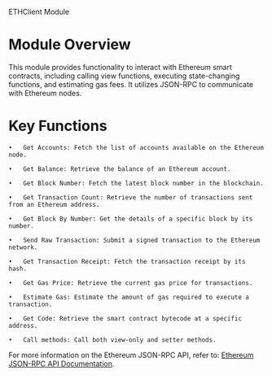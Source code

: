 ETHClient Module

# Module Overview

This module provides functionality to interact with Ethereum smart contracts, including calling view functions,
executing state-changing functions, and estimating gas fees. It utilizes JSON-RPC to communicate with Ethereum nodes.

# Key Functions

    •	Get Accounts: Fetch the list of accounts available on the Ethereum node.

    •	Get Balance: Retrieve the balance of an Ethereum account.

    •	Get Block Number: Fetch the latest block number in the blockchain.

    •	Get Transaction Count: Retrieve the number of transactions sent from an Ethereum address.

    •	Get Block By Number: Get the details of a specific block by its number.

    •	Send Raw Transaction: Submit a signed transaction to the Ethereum network.

    •	Get Transaction Receipt: Fetch the transaction receipt by its hash.

    •	Get Gas Price: Retrieve the current gas price for transactions.

    •	Estimate Gas: Estimate the amount of gas required to execute a transaction.

    •	Get Code: Retrieve the smart contract bytecode at a specific address.

    •	Call methods: Call both view-only and setter methods.

For more information on the Ethereum JSON-RPC API, refer to:
[Ethereum JSON-RPC API Documentation](https://eth.wiki/json-rpc/API).
